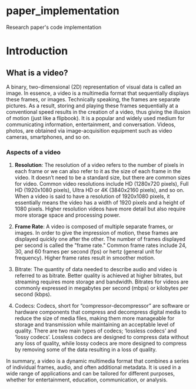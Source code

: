 # paper_implementation
Research paper's code implementation

# Introduction
## What is a video?
A binary, two-dimensional (2D) representation of visual data is called an image. In essence, a video is a multimedia format that sequentially displays these frames, or images. Technically speaking, the frames are separate pictures. As a result, storing and playing these frames sequentially at a conventional speed results in the creation of a video, thus giving the illusion of motion (just like a flipbook).
It is a popular and widely used medium for communicating information, entertainment, and conversation. Videos, photos, are obtained via image-acquisition equipment such as video cameras, smartphones, and so on.

### Aspects of a video
1. __Resolution__:
The resolution of a video refers to the number of pixels in each frame or we can also refer to it as the size of each frame in the video. It doesn’t need to be a standard size, but there are common sizes for video. Common video resolutions include HD (1280x720 pixels), Full HD (1920x1080 pixels), Ultra HD or 4K (3840x2160 pixels), and so on.
When a video is said to have a resolution of 1920x1080 pixels, it essentially means the video has a width of 1920 pixels and a height of 1080 pixels.
Higher resolution videos have more detail but also require more storage space and processing power.

2. **Frame Rate**:
A video is composed of multiple separate frames, or images. In order to give the impression of motion, these frames are displayed quickly one after the other.
 The number of frames displayed per second is called the "frame rate." Common frame rates include 24, 30, and 60 frames per second (fps) or hertz (general unit for frequency). Higher frame rates result in smoother motion.

3. Bitrate:
The quantity of data needed to describe audio and video is referred to as bitrate. Better quality is achieved at higher bitrates, but streaming requires more storage and bandwidth.
Bitrates for videos are commonly expressed in megabytes per second (mbps) or kilobytes per second (kbps).

4. Codecs:
Codecs, short for “compressor-decompressor” are software or hardware components that compress and decompress digital media to reduce the size of media files, making them more manageable for storage and transmission while maintaining an acceptable level of quality.
There are two main types of codecs; ‘lossless codecs’ and ‘lossy codecs’. Lossless codecs are designed to compress data without any loss of quality, while lossy codecs are more designed to compress by removing some of the data resulting in a loss of quality.

In summary, a video is a dynamic multimedia format that combines a series of individual frames, audio, and often additional metadata. It is used in a wide range of applications and can be tailored for different purposes, whether for entertainment, education, communication, or analysis.
